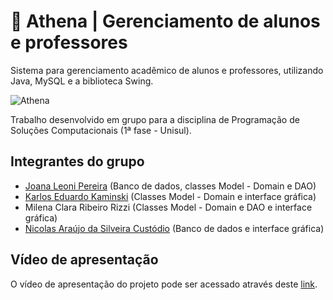 # :owl: Athena | Gerenciamento de alunos e professores
Sistema para gerenciamento acadêmico de alunos e professores, utilizando Java, MySQL e a biblioteca Swing.  

![Athena](https://user-images.githubusercontent.com/77423877/206771796-c72764f8-9e70-453e-afa4-8aa64668f885.jpg)

Trabalho desenvolvido em grupo para a disciplina de Programação de Soluções Computacionais (1ª fase - Unisul).

## Integrantes do grupo
- [Joana Leoni Pereira](https://github.com/joanaleoni) (Banco de dados, classes Model - Domain e DAO)
- [Karlos Eduardo Kaminski](https://github.com/KarlosEKaminski) (Classes Model - Domain e interface gráfica)
- Milena Clara Ribeiro Rizzi (Classes Model - Domain e DAO e interface gráfica)
- [Nicolas Araújo da Silveira Custódio](https://github.com/NicolasASC) (Banco de dados e interface gráfica)

## Vídeo de apresentação
O vídeo de apresentação do projeto pode ser acessado através deste [link](https://drive.google.com/file/d/19t6ExkmsAgnmLyzXckOxS_hFhdxlixOC/view?usp=sharing).
